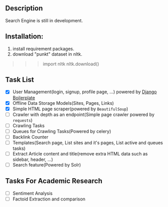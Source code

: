 ## Description
Search Engine is still in development.

## Installation:
1. install requirement packages.
2. download "punkt" dataset in nltk.
>>> import nltk
>>> nltk.download()

## Task List
- [x] User Management(login, signup, profile page, ...) powered by [Django Boilerplate](https://github.com/Towhidn/django-boilerplate "Django App Boilerplate")
- [x] Offline Data Storage Models(Sites, Pages, Links)
- [x] Simple HTML page scraper(powered by `BeautifulSoup`)
- [ ] Crawler with depth as an endpoint(Simple page crawler powered by `requests`)
- [ ] Crawling Tasks
- [ ] Queues for Crawling Tasks(Powered by celery)
- [ ] Backlink Counter
- [ ] Templates(Search page, List sites and it's pages, List active and queues tasks)
- [ ] Extract Article content and title(remove extra HTML data such as sidebar, header, ...)
- [ ] Search feature(Powered by Solr)
## Tasks For Academic Research
- [ ] Sentiment Analysis
- [ ] Factoid Extraction and comparison

